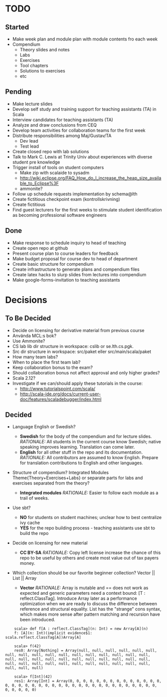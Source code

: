# TODO

## Started

* Make week plan and module plan with module contents fro each week
* Compendium
  * Theory slides and notes
  * Labs
  * Exercises
  * Tool chapters
  * Solutions to exercises
  * etc

## Pending 


* Make lecture slides
* Develop self study and training support for teaching assistants (TA) in Scala
* Interview candidates for teaching assistants (TA)
* Analyze and draw conclusions from CEQ
* Develop team activities for collaboration teams for the first week
* Distribute responsibilities among Maj/Gustav/TA
  * Dev lead
  * Test lead
* Create closed repo with lab solutions 
* Talk to Mark C. Lewis at Trinity Univ about experiences with diverse student pre knowledge
* Trigger install of tools on student computers
  * Make zip with scalaide to sysadm 
  * http://wiki.eclipse.org/FAQ_How_do_I_increase_the_heap_size_available_to_Eclipse%3F 
  * ammonite?
* Follow up schedule requests implementation by schema@lth
* Create fictitious checkpoint exam (kontrollskrivning)
* Create fictitious 
* Find guest lecturers for the first weeks to stimulate student identification as becoming professional software engineers

## Done

* Make response to schedule inquiry to head of teaching
* Create open repo at github
* Present course plan to course leaders for feedback
* Make budget proposal for course dev to head of department
* Create basic structure for compendium
* Create infrastructure to generate plans and compendium files
* Create latex hacks to slurp slides from lectures into compendium
* Make google-forms-invitation to teaching assistants

# Decisions 

## To Be Decided

* Decide on licensing for derivative material from previous course
* Använda MCL:s bok?
* Use Ammonite?
* CS lab lib dir structure in workspace: cslib or se.lth.cs.pgk.
* Src dir structure in workspace: src/paket eller src/main/scala/paket
* How many team labs?
* When to place the first team lab?
* Keep collaboration bonus to the exam?
* Should collaboration bonus not affect approval and only higher grades?
* Scala 2.12?
* Investigate if we can/should apply these tutorials in the course:
  * http://www.tutorialspoint.com/scala/
  * http://scala-ide.org/docs/current-user-doc/features/scaladebugger/index.html 

## Decided

* Language English or Swedish?
  * **Swedish** for the body of the compendium and for lecture slides. *RATIONALE:* All students in the current course know Swedish; native speaking improves learning. Translation can come later.
  * **English** for all other stuff in the repo and its documentation. *RATIONALE:* All contributors are assumed to know English. Prepare for translation contributions to English and other languages.

* Structure of compendium? Integrated Modules Theme{Theory+Exercises+Labs} or separate parts for labs and exercises separated from the theory?
  * **Integrated modules** *RATIONALE:*  Easier to follow each module as a trail of weeks.

* Use sbt?
  * **NO** for students on student machines; unclear how to best centralize ivy cache 
  * **YES** for the repo building process - teaching assistants use sbt to build the repo 

* Decide on licensing for new material
  * **CC BY-SA** *RATIONALE:* Copy left license increase the chance of this repo to be useful by others and create most value out of tax payers money.
 
 
* Which collection should be our favorite beginner collection? Vector || List || Array 
  * **Vector**  *RATIONALE:*  Array is mutable and == does not work as expected and generic parameters need a context bound: [T : reflect.ClassTag]. Introduce Array later as a performance optimization when we are ready to discuss the difference between reference and structural equality. List has the "strange" cons syntax, which makes more sense after pattern matching and recursion have been introduced.

```
    scala> def f[A : reflect.ClassTag](n: Int) = new Array[A](n)
    f: [A](n: Int)(implicit evidence$1: scala.reflect.ClassTag[A])Array[A]

    scala> f(42)
    res0: Array[Nothing] = Array(null, null, null, null, null, null, null, null, null, null, null, null, null, null, null, null, null, null, null, null, null, null, null, null, null, null, null, null, null, null, null, null, null, null, null, null, null, null, null, null, null, null)

    scala> f[Int](42)
    res1: Array[Int] = Array(0, 0, 0, 0, 0, 0, 0, 0, 0, 0, 0, 0, 0, 0, 0, 0, 0, 0, 0, 0, 0, 0, 0, 0, 0, 0, 0, 0, 0, 0, 0, 0, 0, 0, 0, 0, 0, 0, 0, 0, 0, 0)
```

